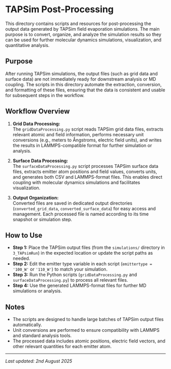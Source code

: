 # TAPSim Post-Processing

This directory contains scripts and resources for post-processing the output data generated by TAPSim field evaporation simulations. The main purpose is to convert, organize, and analyze the simulation results so they can be used for further molecular dynamics simulations, visualization, and quantitative analysis.

## Purpose

After running TAPSim simulations, the output files (such as grid data and surface data) are not immediately ready for downstream analysis or MD coupling. The scripts in this directory automate the extraction, conversion, and formatting of these files, ensuring that the data is consistent and usable for subsequent steps in the workflow.

## Workflow Overview

1. **Grid Data Processing:**  
   The `gridDataProcessing.py` script reads TAPSim grid data files, extracts relevant atomic and field information, performs necessary unit conversions (e.g., meters to Ångstroms, electric field units), and writes the results in LAMMPS-compatible format for further simulation or analysis.

2. **Surface Data Processing:**  
   The `surfaceDataProcessing.py` script processes TAPSim surface data files, extracts emitter atom positions and field values, converts units, and generates both CSV and LAMMPS-format files. This enables direct coupling with molecular dynamics simulations and facilitates visualization.

3. **Output Organization:**  
   Converted files are saved in dedicated output directories (`converted_grid_data`, `converted_surface_data`) for easy access and management. Each processed file is named according to its time snapshot or simulation step.

## How to Use

- **Step 1:** Place the TAPSim output files (from the `simulations/` directory in `3_TAPsimRun`) in the expected location or update the script paths as needed.
- **Step 2:** Edit the emitter type variable in each script (`emittertype = '100_W'` or `'110_W'`) to match your simulation.
- **Step 3:** Run the Python scripts (`gridDataProcessing.py` and `surfaceDataProcessing.py`) to process all relevant files.
- **Step 4:** Use the generated LAMMPS-format files for further MD simulations or analysis.

## Notes

- The scripts are designed to handle large batches of TAPSim output files automatically.
- Unit conversions are performed to ensure compatibility with LAMMPS and standard analysis tools.
- The processed data includes atomic positions, electric field vectors, and other relevant quantities for each emitter atom.

---

_Last updated: 2nd August 2025_
